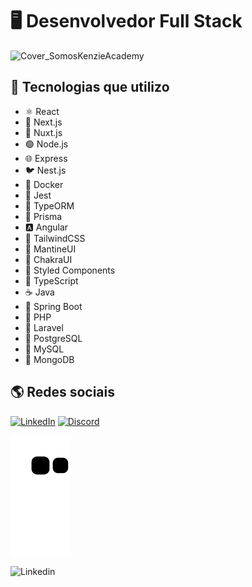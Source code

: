 <h1>🖥️ Desenvolvedor Full Stack</h1>

![Cover_SomosKenzieAcademy](https://user-images.githubusercontent.com/101817225/170341920-a3c10728-467b-4357-9428-0009b46e1af3.png)

<h2>🚀 Tecnologias que utilizo</h2>

<ul> 
    <li>⚛️ React</li>
    <li>🔲 Next.js</li>
    <li>💚 Nuxt.js</li>
    <li>🟢 Node.js</li>
    <li>🌐 Express</li>
    <li>🐦 Nest.js</li>
    <li>🐳 Docker</li>
    <li>🧪 Jest</li>
    <li>🔶 TypeORM</li>
    <li>🔷 Prisma</li>
    <li>🅰️ Angular</li>
    <li>💠 TailwindCSS</li>
    <li>💠 MantineUI</li> 
    <li>💠 ChakraUI</li> 
    <li>🎨 Styled Components</li>
    <li>🔵 TypeScript</li>
    <li>☕ Java</li>
    <li>🍃 Spring Boot</li>
    <li>🐘 PHP</li>
    <li>🔶 Laravel</li>
    <li>🐘 PostgreSQL</li>
    <li>🐘 MySQL</li>
    <li>🍃 MongoDB</li>
</ul>

<h2>🌎 Redes sociais</h2>

[![LinkedIn](https://img.shields.io/badge/LinkedIn-0077B5?style=for-the-badge&logo=linkedin&logoColor=white)](https://www.linkedin.com/in/alfredopfneto/)
[![Discord](https://img.shields.io/badge/Discord-7289DA?style=for-the-badge&logo=discord&logoColor=white)](https://discordapp.com/users/713392854227091516)

![Snake animation](https://github.com/rafaballerini/rafaballerini/blob/output/github-contribution-grid-snake.svg)

![Linkedin](https://user-images.githubusercontent.com/101817225/170341903-e0ef57e3-ad3b-4424-9156-12166981fd8e.png)
